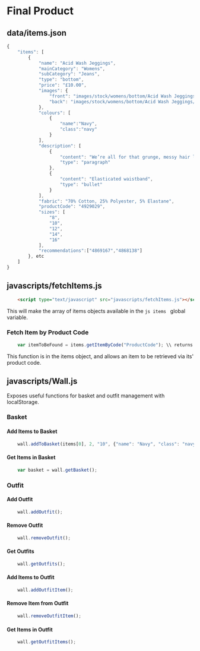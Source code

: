 # Final Product
## data/items.json

```js
{
    "items": [
        {
            "name": "Acid Wash Jeggings",
            "mainCategory": "Womens",
            "subCategory": "Jeans",
            "type": "bottom",
            "price": "£10.00",
            "images": {
                "front": "images/stock/womens/bottom/Acid Wash Jeggings/front.png",
                "back": "images/stock/womens/bottom/Acid Wash Jeggings/back.png"
            },
            "colours": [
                {
					"name":"Navy",
					"class":"navy"
				}
            ],
            "description": [
                {
                    "content": "We’re all for that grunge, messy hair look this season and with these acid wash jeggings you’re sure to be half way there. The perfect pick for an edgy new staple that will transform every look into a style statement instantly, you’re sure to adore these.",
                    "type": "paragraph"
                },
                {
                    "content": "Elasticated waistband",
                    "type": "bullet"
                }
            ],
            "fabric": "70% Cotton, 25% Polyester, 5% Elastane",
            "productCode": "4929029",
            "sizes": [
                "8",
                "10",
                "12",
                "14",
                "16"
            ],
			"recommendations":["4869167","4868138"]
        }, etc
    ]
}
```

## javascripts/fetchItems.js

```html
    <script type="text/javascript" src="javascripts/fetchItems.js"></script>
```
This will make the array of items objects available in the ```js items ``` global variable.

### Fetch Item by Product Code

```js
    var itemToBeFound = items.getItemByCode("ProductCode"); \\ returns item object
```
This function is in the items object, and allows an item to be retrieved via its' product code.

## javascripts/Wall.js
Exposes useful functions for basket and outfit management with localStorage.

### Basket
#### Add Items to Basket
```js
    wall.addToBasket(items[0], 2, "10", {"name": "Navy", "class": "navy"});
```
#### Get Items in Basket
```js
    var basket = wall.getBasket();
```

### Outfit
#### Add Outfit

```js
    wall.addOutfit();
```

#### Remove Outfit

```js
    wall.removeOutfit();
```

#### Get Outfits

```js
    wall.getOutfits();
```

#### Add Items to Outfit

```js
    wall.addOutfitItem();
```

#### Remove Item from Outfit

```js
    wall.removeOutfitItem();
```

#### Get Items in Outfit

```js
    wall.getOutfitItems();
```
